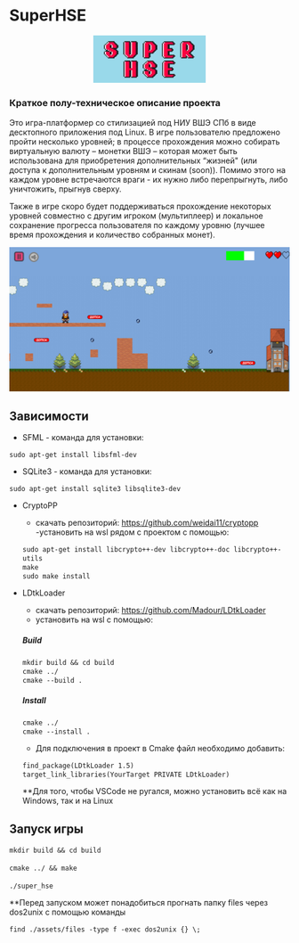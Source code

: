 # SuperHSE

<p align="center">
    <img src="assets/images/super_hse.png" alt="logo" width="40%">
</p>

### Краткое полу-техническое описание проекта

Это игра-платформер со стилизацией под НИУ ВШЭ СПб в виде десктопного приложения под Linux. В игре пользователю предложено пройти несколько уровней; в процессе прохождения можно собирать виртуальную валюту – монетки ВШЭ – которая может быть использована для приобретения дополнительных “жизней" (или доступа к дополнительным уровням и скинам (soon)). Помимо этого на каждом уровне встречаются враги - их нужно либо перепрыгнуть, либо уничтожить, прыгнув сверху. 

Также в игре скоро будет поддерживаться прохождение некоторых уровней совместно с другим игроком (мультиплеер) и локальное сохранение прогресса пользователя по каждому уровню (лучшее время прохождения и количество собранных монет).


![Game Preview](assets/images/preview.png)

## Зависимости 

- SFML - команда для установки:
```
sudo apt-get install libsfml-dev
```

- SQLite3 - команда для установки:
```
sudo apt-get install sqlite3 libsqlite3-dev
```

- CryptoPP
    - скачать репозиторий: https://github.com/weidai11/cryptopp
    -установить на wsl рядом с проектом с помощью:
    ```
    sudo apt-get install libcrypto++-dev libcrypto++-doc libcrypto++-utils
    make
    sudo make install
    ```

- LDtkLoader
    - скачать репозиторий: https://github.com/Madour/LDtkLoader
    - установить на wsl с помощью:

    ##### Build
    ```
    mkdir build && cd build
    cmake ../
    cmake --build . 
    ```

    ##### Install

    ```
    cmake ../
    cmake --install . 
    ```

    - Для подключения в проект в Cmake файл необходимо добавить:
    ```
    find_package(LDtkLoader 1.5)
    target_link_libraries(YourTarget PRIVATE LDtkLoader)
    ```

    **Для того, чтобы VSCode не ругался, можно установить всё как на Windows, так и на Linux


## Запуск игры

```
mkdir build && cd build

cmake ../ && make

./super_hse
```

**Перед запуском может понадобиться прогнать папку files через dos2unix с помощью команды 
```
find ./assets/files -type f -exec dos2unix {} \;
```
